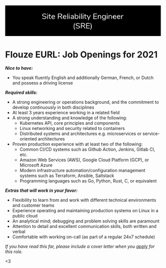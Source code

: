 ![Join Us](/assets/opportunities.png)

# Flouze EURL: Job Openings for 2021

***Nice to have:***

- You speak fluently English and additionally German, French, or Dutch and possess a driving license

***Required skills:***

- A strong engineering or operations background, and the commitment to develop continuously in both disciplines
- At least 3 years experience working in a related field
- A strong understanding and knowledge of the following: 
    * Kubernetes API, core principles and components
    * Linux networking and security related to containers
    * Distributed systems and architectures e.g. microservices or service-oriented architectures
- Proven production experience with at least two of the following:
    * Common CI/CD systems such as Github Action, Jenkins, Gitlab CI, etc.
    * Amazon Web Services (AWS), Google Cloud Platform (GCP), or Microsoft Azure
    * Modern infrastructure automation/configuration management systems such as Terraform, Ansible, Saltstack
    * Programming languages such as Go, Python, Rust, C, or equivalent

***Extras that will work in your favor:***
- Flexibility to learn from and work with different technical environments and customer teams
- Experience operating and maintaining production systems on Linux in a public cloud
- An analytical mind; debugging and problem solving skills are paramount
- Attention to detail and excellent communication skills, both written and verbal
- Comfortable with working on-call (as part of a regular 24x7 schedule)

*If you have read this far, please include a cover letter when you [apply](lgeurts@pm.me) for this role.*

<3

